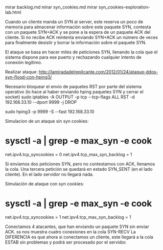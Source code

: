 mirar backlog.md
mirar syn_cookies.md
mirar syn_cookies-exploration-lab.html


Cuando un cliente manda un SYN al server, este reserva un poco de memoria para almacenar información sobre este paquete SYN, contesta con un paquete SYN+ACK y se pone a la espera de un paquete ACK del cliente. Si no recibe ACK reintenta enviando SYN+ACK un número de veces para finalmente desistir y borrar la información sobre el paquete SYN.

El ataque se basa en hacer miles de peticiones SYN, llenando la cola que el sistema dispone para ese puerto y rechazando cualquier intento de conexión legítimo.


Realizar ataque:
http://lamiradadelreplicante.com/2012/01/24/ataque-ddos-syn-flood-con-hping3/

Necesario bloquear el envio de paquetes RST por parte del sistema operativo (lo hace al haber enviando hping paquetes SYN y cerrar el socket)
sudo iptables -A OUTPUT -p tcp --tcp-flags ALL RST -d 192.168.33.10 --dport 9999 -j DROP

sudo hping3 -p 9999 -S --fast 192.168.33.10



Simulacion de un ataque sin syn cookies:

# sysctl -a | grep -e max_syn -e cook
net.ipv4.tcp_syncookies = 0
net.ipv4.tcp_max_syn_backlog = 1

Si enviamos dos peticiones SYN, pero no contestamos con ACK, llenamos la cola.
Una tercera petición se quedará en estado SYN_SENT (en el lado cliente). En el lado servidor no llegará nada.



Simulación de ataque con syn cookies:

# sysctl -a | grep -e max_syn -e cook
net.ipv4.tcp_syncookies = 1
net.ipv4.tcp_max_syn_backlog = 1

Conectamos 4 atacantes, que han enviando un paquete SYN sin enviar ACK.
ss nos muestra cuatro conexiones en la cola SYN-RECV
La DIFERENCIA es que ahora si conectamos un cliente, este llegará a la cola ESTAB sin problemas y podrá ser procesado por el servidor.
